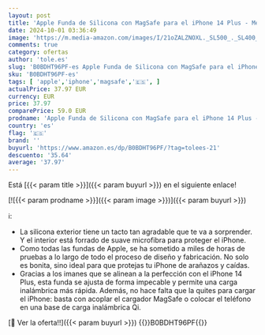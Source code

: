 ```yaml
---
layout: post
title: 'Apple Funda de Silicona con MagSafe para el iPhone 14 Plus - Medianoche '
date: 2024-10-01 03:36:49
image: 'https://m.media-amazon.com/images/I/21oZALZNOXL._SL500_._SL400_.jpg'
comments: true
category: ofertas
author: 'tole.es'
slug: 'B0BDHT96PF-es Apple Funda de Silicona con MagSafe para el iPhone 14 Plus...'
sku: 'B0BDHT96PF-es'
tags: [ 'apple','iphone','magsafe','🇪🇸', ]
actualPrice: 37.97 EUR
currency: EUR
price: 37.97
comparePrice: 59.0 EUR
prodname: 'Apple Funda de Silicona con MagSafe para el iPhone 14 Plus - Medianoche '
country: 'es'
flag: '🇪🇸'
brand: ''
buyurl: 'https://www.amazon.es/dp/B0BDHT96PF/?tag=tolees-21'
descuento: '35.64'
average: '37.97'
---
```


Está [{{< param title >}}]({{< param buyurl >}}) en el siguiente enlace!

[![{{< param prodname >}}]({{< param image >}})]({{< param buyurl >}})

ℹ️:

- La silicona exterior tiene un tacto tan agradable que te va a sorprender. Y el interior está forrado de suave microfibra para proteger el iPhone.
- Como todas las fundas de Apple, se ha sometido a miles de horas de pruebas a lo largo de todo el proceso de diseño y fabricación. No solo es bonita, sino ideal para que protejas tu iPhone de arañazos y caídas.
- Gracias a los imanes que se alinean a la perfección con el iPhone 14 Plus, esta funda se ajusta de forma impecable y permite una carga inalámbrica más rápida. Además, no hace falta que la quites para cargar el iPhone: basta con acoplar el cargador MagSafe o colocar el teléfono en una base de carga inalámbrica Qi.

[🛒 Ver la oferta!!]({{< param buyurl >}})
{{<world>}}B0BDHT96PF{{</world>}}
